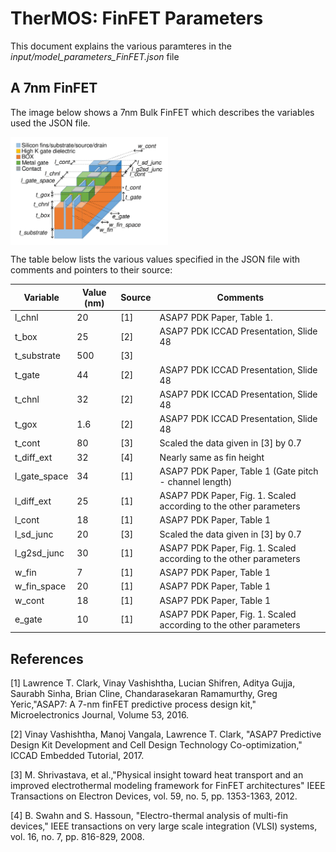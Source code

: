 # TherMOS: FinFET Parameters

This document explains the various paramteres in the
*input/model_parameters_FinFET.json* file

## A 7nm FinFET

The image below shows a 7nm Bulk FinFET which describes the variables
used the JSON file.

<img align = "center" width="50%" src="image/Bulk_FinFET.png">

The table below lists the various values specified in the JSON file with
comments and pointers to their source:


| Variable      	| Value (nm) 	| Source 	| Comments                                                          	|
|---------------	|------------	|--------	|-------------------------------------------------------------------	|
| l_chnl        	| 20         	| [1]    	| ASAP7 PDK Paper, Table 1.                                         	|
| t_box         	| 25         	| [2]    	| ASAP7 PDK ICCAD Presentation, Slide 48                            	|
| t_substrate   	| 500        	| [3]     |                                                                 |
| t_gate        	| 44         	| [2]    	| ASAP7 PDK ICCAD Presentation, Slide 48                            	|
| t_chnl        	| 32         	| [2]    	| ASAP7 PDK ICCAD Presentation, Slide 48                            	|
| t_gox         	| 1.6        	| [2]    	| ASAP7 PDK ICCAD Presentation, Slide 48                            	|
| t_cont        	| 80        	| [3]     | Scaled the data given in [3] by 0.7                                 |                                  
| t_diff_ext    	| 32        	| [4]     | Nearly same as fin height                                           |                   
| l_gate_space  	| 34         	| [1]    	| ASAP7 PDK Paper, Table 1 (Gate pitch - channel  length)           	|
| l_diff_ext    	| 25         	| [1]    	| ASAP7 PDK Paper, Fig. 1. Scaled according to the other parameters 	|
| l_cont        	| 18         	| [1]    	| ASAP7 PDK Paper, Table 1                                          	|
| l_sd_junc     	| 20         	| [3]     | Scaled the data given in [3] by 0.7                                 |                                  
| l_g2sd_junc   	| 30         	| [1]    	| ASAP7 PDK Paper, Fig. 1. Scaled according to the other parameters 	|
| w_fin         	| 7          	| [1]    	| ASAP7 PDK Paper, Table 1                                          	|
| w_fin_space   	| 20         	| [1]    	| ASAP7 PDK Paper, Table 1                                          	|
| w_cont        	| 18         	| [1]    	| ASAP7 PDK Paper, Table 1                                          	|
| e_gate        	| 10         	| [1]    	| ASAP7 PDK Paper, Fig. 1. Scaled according to the other parameters 	|

## References
[1] Lawrence T. Clark, Vinay Vashishtha, Lucian Shifren, Aditya Gujja, Saurabh Sinha, Brian Cline, Chandarasekaran Ramamurthy, Greg Yeric,"ASAP7: A 7-nm finFET predictive process design kit," Microelectronics Journal, Volume 53, 2016.

[2] Vinay Vashishtha, Manoj Vangala, Lawrence T. Clark, "ASAP7 Predictive Design Kit Development and Cell Design Technology Co-optimization," ICCAD Embedded Tutorial, 2017.

[3] M. Shrivastava, et al.,"Physical insight toward heat transport and an improved electrothermal modeling framework for FinFET architectures" IEEE Transactions on Electron Devices, vol. 59, no. 5, pp. 1353-1363, 2012.

[4] B. Swahn and S. Hassoun, "Electro-thermal analysis of multi-fin devices," IEEE transactions on very large scale integration (VLSI) systems, vol. 16, no. 7, pp. 816-829, 2008.
